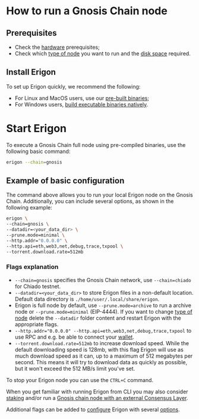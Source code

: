 # How to run a Gnosis Chain node

## Prerequisites

- Check the [hardware](/getting-started/hw-requirements.md) prerequisites;
- Check which [type of node](/basic/node.md) you want to run and the [disk space](/basic/disk-space.md) required.

## Install Erigon​

To set up Erigon quickly, we recommend the following:
- For Linux and MacOS users, use our [pre-built binaries](/installation/prebuilt.md);
- For Windows users, [build executable binaries natively](/installation/build_exec_win.md).

# Start Erigon​

To execute a Gnosis Chain full node using pre-compiled binaries, use the following basic command:

```bash
erigon --chain=gnosis
```

## Example of basic configuration​

The command above allows you to run your local Erigon node on the Gnosis Chain. Additionally, you can include several options, as shown in the following example:

```bash
erigon \
--chain=gnosis \
--datadir=<your_data_dir> \
--prune.mode=minimal \
--http.addr="0.0.0.0" \
--http.api=eth,web3,net,debug,trace,txpool \
--torrent.download.rate=512mb
```

### Flags explanation

- `--chain=gnosis` specifies the Gnosis Chain network, use `--chain=chiado` for Chiado testnet.
- `--datadir=<your_data_dir>` to store Erigon files in a non-default location. Default data directory is `./home/user/.local/share/erigon`.
- Erigon is full node by default, use `--prune.mode=archive` to run a archive node or `--prune.mode=minimal` (EIP-4444). If you want to change [type of node](/basic/node.md) delete the `--datadir` folder content and restart Erigon with the appropriate flags.
- `--http.addr="0.0.0.0" --http.api=eth,web3,net,debug,trace,txpool` to use RPC and e.g. be able to connect your [wallet](/basic/wallet.md).
- `--torrent.download.rate=512mb` to increase download speed. While the default downloading speed is 128mb, with this flag Erigon will use as much download speed as it can, up to a maximum of 512 megabytes per second. This means it will try to download data as quickly as possible, but it won't exceed the 512 MB/s limit you've set.

To stop your Erigon node you can use the `CTRL+C` command.

When you get familiar with running Erigon from CLI you may also consider [staking](/staking.md) and/or run a [Gnosis chain node with an external Consensus Layer](/nodes/gno_extcl.md).

Additional flags can be added to [configure](/advanced/configuring.md) Erigon with several [options](/advanced/options.md).